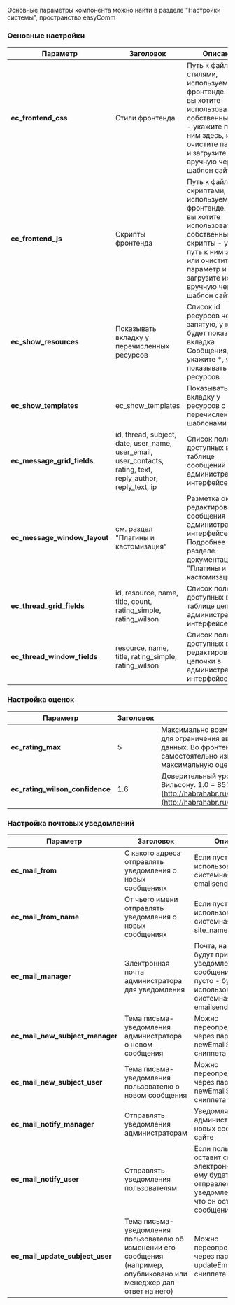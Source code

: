 Основные параметры компонента можно найти в разделе "Настройки системы", пространство easyComm

### Основные настройки
Параметр  | Заголовок  | Описание
------------- | ------------- | -------------
**ec_frontend_css** | Стили фронтенда | Путь к файлу со стилями, используемыми во фронтенде. Если вы хотите использовать собственные стили - укажите путь к ним здесь, или очистите параметр и загрузите их вручную через шаблон сайта
**ec_frontend_js** | Скрипты фронтенда | Путь к файлу со скриптами, используемыми во фронтенде. Если вы хотите использовать собственные скрипты - укажите путь к ним здесь, или очистите параметр и загрузите их вручную через шаблон сайта
**ec_show_resources** | Показывать вкладку у перечисленных ресурсов | Список id ресурсов через запятую, у которых будет показана вкладка Сообщения, укажите *, что бы показывать у всех ресурсов
**ec_show_templates** | ec_show_templates | Показывать вкладку у ресурсов с перечисленными шаблонами | Список id шаблонов через запятую, у  ресурсов с этими шаблонами будет показана вкладка Сообщения. Важно, этот параметр работает в связке с предыдущим, если хоть одним правилом показ вкладки разрешен, она будет показана. Укажите *, что бы показывать у всех шаблонов.
**ec_message_grid_fields** | id, thread, subject, date, user_name, user_email, user_contacts, rating, text, reply_author, reply_text, ip | Список полей, доступных в таблице сообщений в административном интерфейсе.
**ec_message_window_layout** | см. раздел "Плагины и кастомизация" | Разметка окна редактирования сообщения в административном интерфейсе. Подробнее в разделе документации "Плагины и кастомизация".
**ec_thread_grid_fields** | id, resource, name, title, count, rating_simple, rating_wilson | Список полей, доступных в таблице цепочек в административном интерфейсе.
**ec_thread_window_fields** | resource, name, title, rating_simple, rating_wilson | Список полей, доступных в окне редактирования цепочки в административном интерфейсе.

### Настройка оценок
Параметр  | Заголовок  | Описание
------------- | ------------- | -------------
**ec_rating_max** | 5 | Максимально возможная оценка. Используется для ограничения введенных пользователями данных. Во фронтенде вам необходимо самостоятельно изменить код, отвечающий за максимальную оценку.
**ec_rating_wilson_confidence** | 1.6 | Доверительный уровень для рассчета рейтинга по Вильсону. 1.0 = 85%, 1.6 = 95%. См. [http://habrahabr.ru/company/darudar/blog/143188/](http://habrahabr.ru/company/darudar/blog/143188/).

### Настройка почтовых уведомлений
Параметр  | Заголовок  | Описание
------------- | ------------- | -------------
**ec_mail_from** | С какого адреса отправлять уведомления о новых сообщениях | Если пусто - будет использована системная настройка emailsender
**ec_mail_from_name** | От чьего имени отправлять уведомления о новых сообщениях | Если пусто - будет использована системная настройка site_name
**ec_mail_manager** | Электронная почта администратора для уведомления | Почта, на которую будут приходить уведомления о новых сообщениях. Если пусто - будет использована системная настройка emailsender
**ec_mail_new_subject_manager** | Тема письма-уведомления администратора о новом сообщения | Можно переопределить через параметр newEmailSubjManager сниппета ecForm
**ec_mail_new_subject_user** | Тема письма-уведомления пользователю о новом сообщения | Можно переопределить через параметр newEmailSubjUser сниппета ecForm
**ec_mail_notify_manager** | Отправлять уведомления администраторам | Уведомлять администратора о новых сообщениях на сайте
**ec_mail_notify_user** | Отправлять уведомления пользователям | Если пользователь оставит свою электронную почту, ему будет отправлено уведомление о том, что он оставил сообщение на сайте
**ec_mail_update_subject_user** | Тема письма-уведомления пользователю об изменении его сообщения (например, опубликовано или менеджер дал ответ на него) | Можно переопределить через параметр updateEmailSubjUser сниппета ecForm
